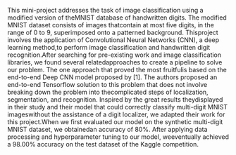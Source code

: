 This  mini-project  addresses  the  task  of  image  classification  using  a  modified  version  of  theMNIST  database  of  handwritten  digits.   The  modified  MNIST  dataset  consists  of  images  thatcontain at most five digits, in the range of 0 to 9, superimposed onto a patterned background.  Thisproject involves the application of Convolutional Neural Networks (CNN), a deep learning method,to perform image classification and handwritten digit recognition.After searching for pre-existing work and image classification libraries, we found several relatedapproaches to create a pipeline to solve our problem. The one approach that proved the most fruitfulis based on the end-to-end Deep CNN model proposed by [1].  The authors proposed an end-to-end Tensorflow solution to this problem that does not involve breaking down the problem into thecomplicated steps of localization, segmentation, and recognition.  Inspired by the great results theydisplayed in their study and their model that could correctly classify multi-digit MNIST imageswithout the assistance of a digit localizer, we adapted their work for this project.When we first evaluated our model on the synthetic multi-digit MNIST dataset, we obtainedan accuracy of 80%.  After applying data processing and hyperparameter tuning to our model, weeventually achieved a 98.00% accuracy on the test dataset of the Kaggle competition.
